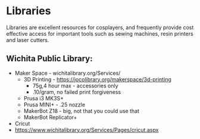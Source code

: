 
# Libraries
Libraries are excellent resources for cosplayers, and frequently provide cost effective access for important tools such as sewing machines, resin printers and laser cutters.

## Wichita Public Library:
- Maker Space - wichitalibrary.org/Services/
    - 3D Printing - https://jocolibrary.org/makerspace/3d-printing
        - 75g,4 hour max - accessories only
        - .10/gram, no failed print forgiveness
    - Prusa i3 MK3S+
    - Prusa MINI+ - .25 nozzle
    - MakerBot Z18 - big, not that you could use that
    - MakerBot Replicator+
- Cricut
 - https://www.wichitalibrary.org/Services/Pages/cricut.aspx
 
    